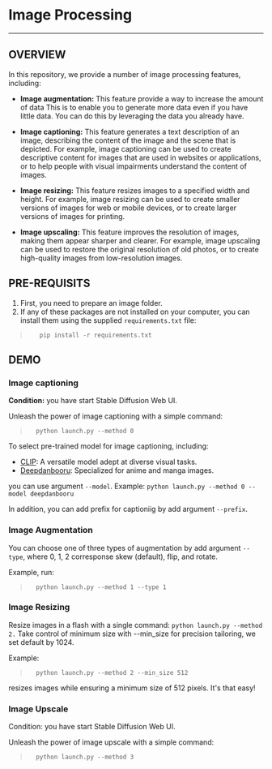 # Image Processing
*** 

## **OVERVIEW**

In this repository, we provide a number of image processing features, including: 

* **Image augmentation:**  This feature provide a way to increase the amount of data This is to enable you to generate more data even if you have little data. You can do this by leveraging the data you already have. 

* **Image captioning:** This feature generates a text description of an image, describing the content of the image and the scene that is depicted. For example, image captioning can be used to create descriptive content for images that are used in websites or applications, or to help people with visual impairments understand the content of images.
 
* **Image resizing:** This feature resizes images to a specified width and height. For example, image resizing can be used to create smaller versions of images for web or mobile devices, or to create larger versions of images for printing.

* **Image upscaling:** This feature improves the resolution of images, making them appear sharper and clearer. For example, image upscaling can be used to restore the original resolution of old photos, or to create high-quality images from low-resolution images.

## PRE-REQUISITS 
1. First, you need to prepare an image folder. 
2. If any of these packages are not installed on your computer, you can install them using the supplied `requirements.txt` file:
>        pip install -r requirements.txt 

## DEMO
### Image captioning 
**Condition:** you have start Stable Diffusion Web UI.

Unleash the power of image captioning with a simple command:
>       python launch.py --method 0 

To select pre-trained model for image captioning, including: 
* [CLIP](https://huggingface.co/sujitpal/clip-imageclef): A versatile model adept at diverse visual tasks.
* [Deepdanbooru](https://huggingface.co/spaces/hysts/DeepDanbooru): Specialized for anime and manga images. 

you can use argument `--model`. Example: `python launch.py --method 0 --model deepdanbooru`

In addition, you can add prefix for captioniig by add argument `--prefix`. 

### Image Augmentation
You can choose one of three types of augmentation by add argument `--type`, where 0, 1, 2 corresponse skew (default), flip, and rotate. 

Example, run: 
>       python launch.py --method 1 --type 1 

### Image Resizing 
Resize images in a flash with a single command: `python launch.py --method 2.` Take control of minimum size with --min_size for precision tailoring, we set default by 1024. 

Example: 
>       python launch.py --method 2 --min_size 512 

resizes images while ensuring a minimum size of 512 pixels. It's that easy!

### Image Upscale
Condition: you have start Stable Diffusion Web UI. 

Unleash the power of image upscale with a simple command: 
>       python launch.py --method 3 







